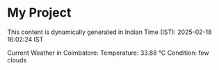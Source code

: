 # My Project

This content is dynamically generated in Indian Time (IST): 2025-02-18 16:02:24 IST


Current Weather in Coimbatore:
Temperature: 33.88 °C
Condition: few clouds
